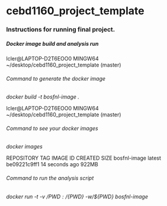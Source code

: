 # cebd1160_project_template

### Instructions for running final project.


##### Docker image build and analysis run

lcler@LAPTOP-D2T6EOO0 MINGW64 ~/desktop/cebd1160_project_template (master)

###### Command to generate the docker image
*docker build -t bosfnl-image .*

lcler@LAPTOP-D2T6EOO0 MINGW64 ~/desktop/cebd1160_project_template (master)

###### Command to see your docker images
*docker images*

REPOSITORY            TAG                 IMAGE ID            CREATED             SIZE
bosfnl-image          latest              be09221c9ff1        14 seconds ago      922MB

###### Command to run the analysis script
*docker run -t -v /${PWD}:/${PWD} -w/${PWD} bosfnl-image*
